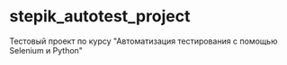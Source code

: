 # stepik_autotest_project
Тестовый проект по курсу "Автоматизация тестирования с помощью Selenium и Python"
